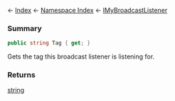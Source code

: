 ← [Index](Api-Index) ← [Namespace Index](Namespace-Index) ← [IMyBroadcastListener](Sandbox.ModAPI.Ingame.IMyBroadcastListener)

### Summary

```csharp
public string Tag { get; }
```

Gets the tag this broadcast listener is listening for.

### Returns

[string](https://docs.microsoft.com/en-us/dotnet/api/System.String?view=netframework-4.6)

